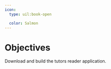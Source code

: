 ```yaml
---
icon:
  type: uil:book-open

  color: Salmon
---
```


# Objectives

Download and build the tutors reader application. 
